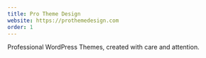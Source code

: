 ```yaml
---
title: Pro Theme Design
website: https://prothemedesign.com
order: 1
---
```

Professional WordPress Themes, created with care and attention.
